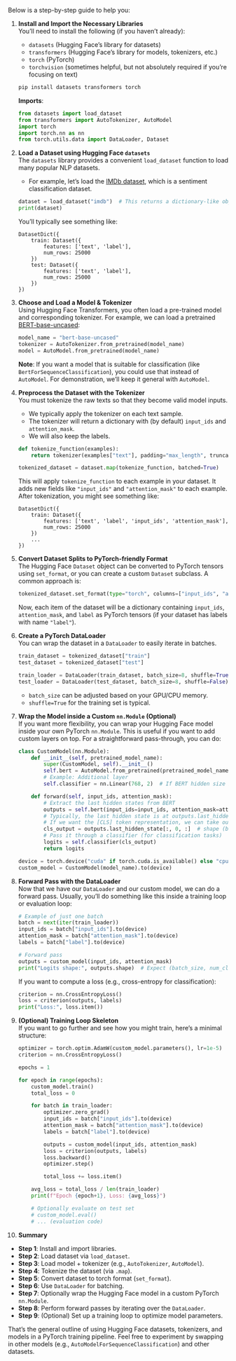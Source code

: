 Below is a step-by-step guide to help you:

1. **Install and Import the Necessary Libraries**  
   You’ll need to install the following (if you haven’t already):  
   - `datasets` (Hugging Face’s library for datasets)  
   - `transformers` (Hugging Face’s library for models, tokenizers, etc.)  
   - `torch` (PyTorch)  
   - `torchvision` (sometimes helpful, but not absolutely required if you’re focusing on text)  

   ```bash
   pip install datasets transformers torch
   ```

   **Imports**:
   ```python
   from datasets import load_dataset
   from transformers import AutoTokenizer, AutoModel
   import torch
   import torch.nn as nn
   from torch.utils.data import DataLoader, Dataset
   ```

2. **Load a Dataset using Hugging Face `datasets`**  
   The `datasets` library provides a convenient `load_dataset` function to load many popular NLP datasets.  
   - For example, let’s load the [IMDb dataset](https://huggingface.co/datasets/imdb), which is a sentiment classification dataset.

   ```python
   dataset = load_dataset("imdb")  # This returns a dictionary-like object with 'train' and 'test' splits
   print(dataset)
   ```
   You’ll typically see something like:
   ```
   DatasetDict({
       train: Dataset({
           features: ['text', 'label'],
           num_rows: 25000
       })
       test: Dataset({
           features: ['text', 'label'],
           num_rows: 25000
       })
   })
   ```

3. **Choose and Load a Model & Tokenizer**  
   Using Hugging Face Transformers, you often load a pre-trained model and corresponding tokenizer. For example, we can load a pretrained [BERT-base-uncased](https://huggingface.co/bert-base-uncased):

   ```python
   model_name = "bert-base-uncased"
   tokenizer = AutoTokenizer.from_pretrained(model_name)
   model = AutoModel.from_pretrained(model_name)
   ```

   **Note**: If you want a model that is suitable for classification (like `BertForSequenceClassification`), you could use that instead of `AutoModel`. For demonstration, we’ll keep it general with `AutoModel`.

4. **Preprocess the Dataset with the Tokenizer**  
   You must tokenize the raw texts so that they become valid model inputs.  
   - We typically apply the tokenizer on each text sample.  
   - The tokenizer will return a dictionary with (by default) `input_ids` and `attention_mask`.  
   - We will also keep the labels.

   ```python
   def tokenize_function(examples):
       return tokenizer(examples["text"], padding="max_length", truncation=True, max_length=128)

   tokenized_dataset = dataset.map(tokenize_function, batched=True)
   ```
   This will apply `tokenize_function` to each example in your dataset. It adds new fields like `"input_ids"` and `"attention_mask"` to each example.  
   After tokenization, you might see something like:
   ```
   DatasetDict({
       train: Dataset({
           features: ['text', 'label', 'input_ids', 'attention_mask'],
           num_rows: 25000
       })
       ...
   })
   ```

5. **Convert Dataset Splits to PyTorch-friendly Format**  
   The Hugging Face `Dataset` object can be converted to PyTorch tensors using `set_format`, or you can create a custom `Dataset` subclass. A common approach is:

   ```python
   tokenized_dataset.set_format(type="torch", columns=["input_ids", "attention_mask", "label"])
   ```
   Now, each item of the dataset will be a dictionary containing `input_ids`, `attention_mask`, and `label` as PyTorch tensors (if your dataset has labels with name `"label"`).

6. **Create a PyTorch DataLoader**  
   You can wrap the dataset in a `DataLoader` to easily iterate in batches.

   ```python
   train_dataset = tokenized_dataset["train"]
   test_dataset = tokenized_dataset["test"]

   train_loader = DataLoader(train_dataset, batch_size=8, shuffle=True)
   test_loader = DataLoader(test_dataset, batch_size=8, shuffle=False)
   ```
   - `batch_size` can be adjusted based on your GPU/CPU memory.  
   - `shuffle=True` for the training set is typical.

7. **Wrap the Model inside a Custom `nn.Module` (Optional)**  
   If you want more flexibility, you can wrap your Hugging Face model inside your own PyTorch `nn.Module`. This is useful if you want to add custom layers on top. For a straightforward pass-through, you can do:

   ```python
   class CustomModel(nn.Module):
       def __init__(self, pretrained_model_name):
           super(CustomModel, self).__init__()
           self.bert = AutoModel.from_pretrained(pretrained_model_name)
           # Example: Additional layer
           self.classifier = nn.Linear(768, 2)  # If BERT hidden size is 768, and we have 2 classes

       def forward(self, input_ids, attention_mask):
           # Extract the last hidden states from BERT
           outputs = self.bert(input_ids=input_ids, attention_mask=attention_mask)
           # Typically, the last hidden state is at outputs.last_hidden_state (batch_size, seq_len, hidden_dim)
           # If we want the [CLS] token representation, we can take outputs.last_hidden_state[:,0,:]
           cls_output = outputs.last_hidden_state[:, 0, :]  # shape (batch_size, hidden_dim)
           # Pass it through a classifier (for classification tasks)
           logits = self.classifier(cls_output)
           return logits

   device = torch.device("cuda" if torch.cuda.is_available() else "cpu")
   custom_model = CustomModel(model_name).to(device)
   ```

8. **Forward Pass with the DataLoader**  
   Now that we have our `DataLoader` and our custom model, we can do a forward pass. Usually, you’ll do something like this inside a training loop or evaluation loop:

   ```python
   # Example of just one batch
   batch = next(iter(train_loader))
   input_ids = batch["input_ids"].to(device)
   attention_mask = batch["attention_mask"].to(device)
   labels = batch["label"].to(device)

   # Forward pass
   outputs = custom_model(input_ids, attention_mask)
   print("Logits shape:", outputs.shape)  # Expect (batch_size, num_classes) for classification
   ```

   If you want to compute a loss (e.g., cross-entropy for classification):

   ```python
   criterion = nn.CrossEntropyLoss()
   loss = criterion(outputs, labels)
   print("Loss:", loss.item())
   ```

9. **(Optional) Training Loop Skeleton**  
   If you want to go further and see how you might train, here’s a minimal structure:

   ```python
   optimizer = torch.optim.AdamW(custom_model.parameters(), lr=1e-5)
   criterion = nn.CrossEntropyLoss()

   epochs = 1

   for epoch in range(epochs):
       custom_model.train()
       total_loss = 0

       for batch in train_loader:
           optimizer.zero_grad()
           input_ids = batch["input_ids"].to(device)
           attention_mask = batch["attention_mask"].to(device)
           labels = batch["label"].to(device)

           outputs = custom_model(input_ids, attention_mask)
           loss = criterion(outputs, labels)
           loss.backward()
           optimizer.step()

           total_loss += loss.item()

       avg_loss = total_loss / len(train_loader)
       print(f"Epoch {epoch+1}, Loss: {avg_loss}")

       # Optionally evaluate on test set
       # custom_model.eval()
       # ... (evaluation code)
   ```

10. **Summary**  
   - **Step 1**: Install and import libraries.  
   - **Step 2**: Load dataset via `load_dataset`.  
   - **Step 3**: Load model + tokenizer (e.g., `AutoTokenizer`, `AutoModel`).  
   - **Step 4**: Tokenize the dataset (via `.map`).  
   - **Step 5**: Convert dataset to torch format (`set_format`).  
   - **Step 6**: Use `DataLoader` for batching.  
   - **Step 7**: Optionally wrap the Hugging Face model in a custom PyTorch `nn.Module`.  
   - **Step 8**: Perform forward passes by iterating over the `DataLoader`.  
   - **Step 9**: (Optional) Set up a training loop to optimize model parameters.  

That’s the general outline of using Hugging Face datasets, tokenizers, and models in a PyTorch training pipeline. Feel free to experiment by swapping in other models (e.g., `AutoModelForSequenceClassification`) and other datasets.